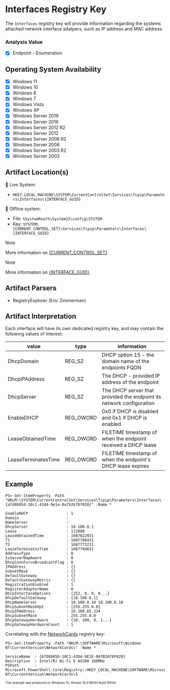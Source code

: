 # Interfaces Registry Key
The `Interfaces` registry key will provide information regarding the systems attached network interface adatpers, such as IP address and MAC address. 

### Analysis Value
 - [x] Endpoint - Enumeration

## Operating System Availability
 - [x] Windows 11
 - [x] Windows 10
 - [x] Windows 8
 - [x] Windows 7
 - [x] Windows Vista
 - [x] Windows XP
 - [x] Windows Server 2019
 - [x] Windows Server 2016
 - [x] Windows Server 2012 R2
 - [x] Windows Server 2012
 - [x] Windows Server 2008 R2
 - [x] Windows Server 2008
 - [x] Windows Server 2003 R2
 - [x] Windows Server 2003

## Artifact Location(s)
🔋 Live System:
- `HKEY_LOCAL_MACHINE\SYSTEM\CurrentControlSet\Services\Tcpip\Parameters\Interfaces\{INTERFACE_GUID}`

🔌 Offline system:
- File: `%SystemRoot%\System32\config\SYSTEM`
- Key: `SYSTEM\{CURRENT_CONTROL_SET}\Services\Tcpip\Parameters\Interfaces\{INTERFACE_GUID}`

> [!NOTE]
> More information on [{CURRENT_CONTROL_SET}](/enumeration/select.md)

> [!NOTE]
> More information on [{INTERFACE_GUID}](/enumeration/network-cards.md)

## Artifact Parsers
 - RegistryExplorer (Eric Zimmerman)

## Artifact Interpretation
Each interface will have its own dedicated registry key, and may contain the following values of interest:

| value               | type      | information                                                          |
| ------------------- | --------- | -------------------------------------------------------------------- |
| DhcpDomain          | REG_SZ    | DHCP option 15 - the domain name of the endpoints FQDN               |
| DhcpIPAddress       | REG_SZ    | The DHCP - provided IP address of the endpoint                       |
| DhcpServer          | REG_SZ    | The DHCP server that provided the endpoint its network configuration |
| EnableDHCP          | REG_DWORD | 0x0 if DHCP is disabled and 0x1 if DHCP is enabled                   |
| LeaseObtainedTime   | REG_DWORD | FILETIME timestamp of when the endpoint received a DHCP lease        |
| LeaseTerminatesTime | REG_DWORD | FILETIME timestamp of when the endpoint's DHCP lease expires    |

## Example
```
PS> Get-ItemProperty -Path "HKLM:\SYSTEM\CurrentControlSet\Services\Tcpip\Parameters\Interfaces\{a7d8885d-10c1-43d4-9e1e-0a7b2678f020}" -Name *

EnableDHCP                 : 1
Domain                     :
NameServer                 :
DhcpServer                 : 10.100.0.1
Lease                      : 172800
LeaseObtainedTime          : 1687622031
T1                         : 1687708431
T2                         : 1687773231
LeaseTerminatesTime        : 1687794831
AddressType                : 0
IsServerNapAware           : 0
DhcpConnForceBroadcastFlag : 0
IPAddress                  : {}
SubnetMask                 : {}
DefaultGateway             : {}
DefaultGatewayMetric       : {}
RegistrationEnabled        : 1
RegisterAdapterName        : 0
DhcpInterfaceOptions       : {252, 0, 0, 0...}
DhcpDefaultGateway         : {10.100.0.1}
DhcpNameServer             : 10.100.0.10 10.100.0.10
DhcpSubnetMaskOpt          : {255.255.0.0}
DhcpIPAddress              : 10.100.65.234
DhcpSubnetMask             : 255.255.0.0
DhcpGatewayHardware        : {10, 100, 0, 1...}
DhcpGatewayHardwareCount   : 1
```

Correlating with the [NetworkCards](/enumeration/network-cards.md) registry key:
```
PS> Get-ItemProperty -Path "HKLM:\SOFTWARE\Microsoft\Windows NT\CurrentVersion\NetworkCards\" -Name *

ServiceName  : {A7D8885D-10C1-43D4-9E1E-0A7B2678F020}
Description  : Intel(R) Wi-Fi 6 AX200 160MHz
PSPath       : Microsoft.PowerShell.Core\Registry::HKEY_LOCAL_MACHINE\SOFTWARE\Microsoft\Windows NT\CurrentVersion\NetworkCards\5
```
<sup><sub>This example was produced on Windows 10, Version 10.0.19044 Build 19044</sub></sup>